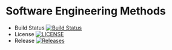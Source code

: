 # Software Engineering Methods

- Build Status [![Build Status](https://travis-ci.org/shoonlaiyee/individual_project.svg?branch=master)](https://travis-ci.org/shoonlaiyee/individual_project)
- License [![LICENSE](https://img.shields.io/github/license/shoonlaiyee/individual_project.svg?style=flat-square)](https://github.com/shoonlaiyee/individual_project/blob/master/LICENSE)
- Release [![Releases](https://img.shields.io/github/release/shoonlaiyee/individual_project/all.svg?style=flat-square)](https://github.com/shoonlaiyee/individual_project/releases)